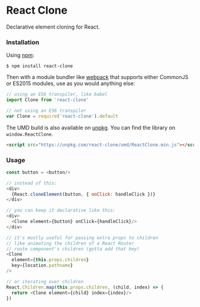 React Clone
===========

Declarative element cloning for React.

### Installation

Using [npm](https://www.npmjs.com/):

    $ npm install react-clone

Then with a module bundler like [webpack](https://webpack.github.io/) that supports either CommonJS or ES2015 modules, use as you would anything else:

```js
// using an ES6 transpiler, like babel
import Clone from 'react-clone'

// not using an ES6 transpiler
var Clone = require('react-clone').default
```

The UMD build is also available on [unpkg](https://unpkg.com). You can find the library on `window.ReactClone`.

```html
<script src="https://unpkg.com/react-clone/umd/ReactClone.min.js"></script>
```


### Usage

```js
const button = <button/>

// instead of this:
<div>
  {React.cloneElement(button, { onClick: handleClick })}
</div>

// you can keep it declarative like this:
<div>
  <Clone element={button} onClick={handleClick}/>
</div>

// it's mostly useful for passing extra props to children
// like animating the children of a React Router
// route component's children (gotta add that key)
<Clone
  element={this.props.children}
  key={location.pathname}
/>

// or iterating over children
React.Children.map(this.props.children, (child, index) => {
  return <Clone element={child} index={index}/>
})
```

